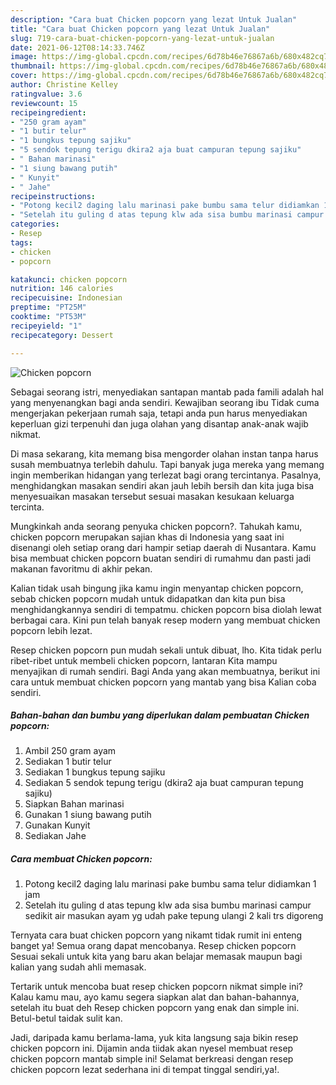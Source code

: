 ```yaml
---
description: "Cara buat Chicken popcorn yang lezat Untuk Jualan"
title: "Cara buat Chicken popcorn yang lezat Untuk Jualan"
slug: 719-cara-buat-chicken-popcorn-yang-lezat-untuk-jualan
date: 2021-06-12T08:14:33.746Z
image: https://img-global.cpcdn.com/recipes/6d78b46e76867a6b/680x482cq70/chicken-popcorn-foto-resep-utama.jpg
thumbnail: https://img-global.cpcdn.com/recipes/6d78b46e76867a6b/680x482cq70/chicken-popcorn-foto-resep-utama.jpg
cover: https://img-global.cpcdn.com/recipes/6d78b46e76867a6b/680x482cq70/chicken-popcorn-foto-resep-utama.jpg
author: Christine Kelley
ratingvalue: 3.6
reviewcount: 15
recipeingredient:
- "250 gram ayam"
- "1 butir telur"
- "1 bungkus tepung sajiku"
- "5 sendok tepung terigu dkira2 aja buat campuran tepung sajiku"
- " Bahan marinasi"
- "1 siung bawang putih"
- " Kunyit"
- " Jahe"
recipeinstructions:
- "Potong kecil2 daging lalu marinasi pake bumbu sama telur didiamkan 1 jam"
- "Setelah itu guling d atas tepung klw ada sisa bumbu marinasi campur sedikit air masukan ayam yg udah pake tepung ulangi 2 kali trs digoreng"
categories:
- Resep
tags:
- chicken
- popcorn

katakunci: chicken popcorn 
nutrition: 146 calories
recipecuisine: Indonesian
preptime: "PT25M"
cooktime: "PT53M"
recipeyield: "1"
recipecategory: Dessert

---
```



![Chicken popcorn](https://img-global.cpcdn.com/recipes/6d78b46e76867a6b/680x482cq70/chicken-popcorn-foto-resep-utama.jpg)

Sebagai seorang istri, menyediakan santapan mantab pada famili adalah hal yang menyenangkan bagi anda sendiri. Kewajiban seorang ibu Tidak cuma mengerjakan pekerjaan rumah saja, tetapi anda pun harus menyediakan keperluan gizi terpenuhi dan juga olahan yang disantap anak-anak wajib nikmat.

Di masa  sekarang, kita memang bisa mengorder olahan instan tanpa harus susah membuatnya terlebih dahulu. Tapi banyak juga mereka yang memang ingin memberikan hidangan yang terlezat bagi orang tercintanya. Pasalnya, menghidangkan masakan sendiri akan jauh lebih bersih dan kita juga bisa menyesuaikan masakan tersebut sesuai masakan kesukaan keluarga tercinta. 



Mungkinkah anda seorang penyuka chicken popcorn?. Tahukah kamu, chicken popcorn merupakan sajian khas di Indonesia yang saat ini disenangi oleh setiap orang dari hampir setiap daerah di Nusantara. Kamu bisa membuat chicken popcorn buatan sendiri di rumahmu dan pasti jadi makanan favoritmu di akhir pekan.

Kalian tidak usah bingung jika kamu ingin menyantap chicken popcorn, sebab chicken popcorn mudah untuk didapatkan dan kita pun bisa menghidangkannya sendiri di tempatmu. chicken popcorn bisa diolah lewat berbagai cara. Kini pun telah banyak resep modern yang membuat chicken popcorn lebih lezat.

Resep chicken popcorn pun mudah sekali untuk dibuat, lho. Kita tidak perlu ribet-ribet untuk membeli chicken popcorn, lantaran Kita mampu menyajikan di rumah sendiri. Bagi Anda yang akan membuatnya, berikut ini cara untuk membuat chicken popcorn yang mantab yang bisa Kalian coba sendiri.

<!--inarticleads1-->

##### Bahan-bahan dan bumbu yang diperlukan dalam pembuatan Chicken popcorn:

1. Ambil 250 gram ayam
1. Sediakan 1 butir telur
1. Sediakan 1 bungkus tepung sajiku
1. Sediakan 5 sendok tepung terigu (dkira2 aja buat campuran tepung sajiku)
1. Siapkan  Bahan marinasi
1. Gunakan 1 siung bawang putih
1. Gunakan  Kunyit
1. Sediakan  Jahe




<!--inarticleads2-->

##### Cara membuat Chicken popcorn:

1. Potong kecil2 daging lalu marinasi pake bumbu sama telur didiamkan 1 jam
1. Setelah itu guling d atas tepung klw ada sisa bumbu marinasi campur sedikit air masukan ayam yg udah pake tepung ulangi 2 kali trs digoreng




Ternyata cara buat chicken popcorn yang nikamt tidak rumit ini enteng banget ya! Semua orang dapat mencobanya. Resep chicken popcorn Sesuai sekali untuk kita yang baru akan belajar memasak maupun bagi kalian yang sudah ahli memasak.

Tertarik untuk mencoba buat resep chicken popcorn nikmat simple ini? Kalau kamu mau, ayo kamu segera siapkan alat dan bahan-bahannya, setelah itu buat deh Resep chicken popcorn yang enak dan simple ini. Betul-betul taidak sulit kan. 

Jadi, daripada kamu berlama-lama, yuk kita langsung saja bikin resep chicken popcorn ini. Dijamin anda tiidak akan nyesel membuat resep chicken popcorn mantab simple ini! Selamat berkreasi dengan resep chicken popcorn lezat sederhana ini di tempat tinggal sendiri,ya!.


